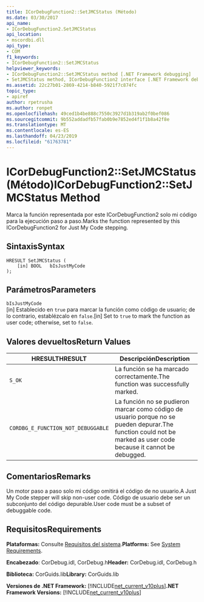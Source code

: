 ```yaml
---
title: ICorDebugFunction2::SetJMCStatus (Método)
ms.date: 03/30/2017
api_name:
- ICorDebugFunction2.SetJMCStatus
api_location:
- mscordbi.dll
api_type:
- COM
f1_keywords:
- ICorDebugFunction2::SetJMCStatus
helpviewer_keywords:
- ICorDebugFunction2::SetJMCStatus method [.NET Framework debugging]
- SetJMCStatus method, ICorDebugFunction2 interface [.NET Framework debugging]
ms.assetid: 22c27b01-2869-4214-b840-5921f7c874fc
topic_type:
- apiref
author: rpetrusha
ms.author: ronpet
ms.openlocfilehash: 49ced1b4be888c7550c3927d1b319ab2f0bef086
ms.sourcegitcommit: 9b552addadfb57fab0b9e7852ed4f1f1b8a42f8e
ms.translationtype: MT
ms.contentlocale: es-ES
ms.lasthandoff: 04/23/2019
ms.locfileid: "61763781"
---
```

# <a name="icordebugfunction2setjmcstatus-method"></a><span data-ttu-id="c37a5-102">ICorDebugFunction2::SetJMCStatus (Método)</span><span class="sxs-lookup"><span data-stu-id="c37a5-102">ICorDebugFunction2::SetJMCStatus Method</span></span>
<span data-ttu-id="c37a5-103">Marca la función representada por este ICorDebugFunction2 solo mi código para la ejecución paso a paso.</span><span class="sxs-lookup"><span data-stu-id="c37a5-103">Marks the function represented by this ICorDebugFunction2 for Just My Code stepping.</span></span>  
  
## <a name="syntax"></a><span data-ttu-id="c37a5-104">Sintaxis</span><span class="sxs-lookup"><span data-stu-id="c37a5-104">Syntax</span></span>  
  
```  
HRESULT SetJMCStatus (  
    [in] BOOL   bIsJustMyCode  
);  
```  
  
## <a name="parameters"></a><span data-ttu-id="c37a5-105">Parámetros</span><span class="sxs-lookup"><span data-stu-id="c37a5-105">Parameters</span></span>  
 `bIsJustMyCode`  
 <span data-ttu-id="c37a5-106">[in] Establecido en `true` para marcar la función como código de usuario; de lo contrario, establézcalo en `false`.</span><span class="sxs-lookup"><span data-stu-id="c37a5-106">[in] Set to `true` to mark the function as user code; otherwise, set to `false`.</span></span>  
  
## <a name="return-values"></a><span data-ttu-id="c37a5-107">Valores devueltos</span><span class="sxs-lookup"><span data-stu-id="c37a5-107">Return Values</span></span>  
  
|<span data-ttu-id="c37a5-108">HRESULT</span><span class="sxs-lookup"><span data-stu-id="c37a5-108">HRESULT</span></span>|<span data-ttu-id="c37a5-109">Descripción</span><span class="sxs-lookup"><span data-stu-id="c37a5-109">Description</span></span>|  
|-------------|-----------------|  
|`S_OK`|<span data-ttu-id="c37a5-110">La función se ha marcado correctamente.</span><span class="sxs-lookup"><span data-stu-id="c37a5-110">The function was successfully marked.</span></span>|  
|`CORDBG_E_FUNCTION_NOT_DEBUGGABLE`|<span data-ttu-id="c37a5-111">La función no se pudieron marcar como código de usuario porque no se pueden depurar.</span><span class="sxs-lookup"><span data-stu-id="c37a5-111">The function could not be marked as user code because it cannot be debugged.</span></span>|  
  
## <a name="remarks"></a><span data-ttu-id="c37a5-112">Comentarios</span><span class="sxs-lookup"><span data-stu-id="c37a5-112">Remarks</span></span>  
 <span data-ttu-id="c37a5-113">Un motor paso a paso solo mi código omitirá el código de no usuario.</span><span class="sxs-lookup"><span data-stu-id="c37a5-113">A Just My Code stepper will skip non-user code.</span></span> <span data-ttu-id="c37a5-114">Código de usuario debe ser un subconjunto del código depurable.</span><span class="sxs-lookup"><span data-stu-id="c37a5-114">User code must be a subset of debuggable code.</span></span>  
  
## <a name="requirements"></a><span data-ttu-id="c37a5-115">Requisitos</span><span class="sxs-lookup"><span data-stu-id="c37a5-115">Requirements</span></span>  
 <span data-ttu-id="c37a5-116">**Plataformas:** Consulte [Requisitos del sistema](../../../../docs/framework/get-started/system-requirements.md).</span><span class="sxs-lookup"><span data-stu-id="c37a5-116">**Platforms:** See [System Requirements](../../../../docs/framework/get-started/system-requirements.md).</span></span>  
  
 <span data-ttu-id="c37a5-117">**Encabezado**: CorDebug.idl, CorDebug.h</span><span class="sxs-lookup"><span data-stu-id="c37a5-117">**Header:** CorDebug.idl, CorDebug.h</span></span>  
  
 <span data-ttu-id="c37a5-118">**Biblioteca:** CorGuids.lib</span><span class="sxs-lookup"><span data-stu-id="c37a5-118">**Library:** CorGuids.lib</span></span>  
  
 <span data-ttu-id="c37a5-119">**Versiones de .NET Framework:** [!INCLUDE[net_current_v10plus](../../../../includes/net-current-v10plus-md.md)]</span><span class="sxs-lookup"><span data-stu-id="c37a5-119">**.NET Framework Versions:** [!INCLUDE[net_current_v10plus](../../../../includes/net-current-v10plus-md.md)]</span></span>
